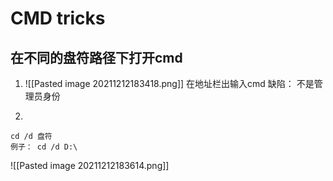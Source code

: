 # CMD tricks
## 在不同的盘符路径下打开cmd

1. ![[Pasted image 20211212183418.png]] 在地址栏出输入cmd 缺陷： 不是管理员身份

2. 
```shell
cd /d 盘符
例子： cd /d D:\

```
![[Pasted image 20211212183614.png]]
